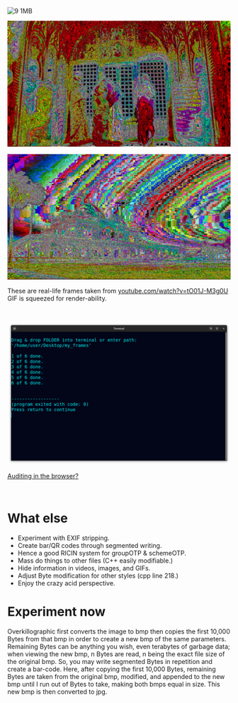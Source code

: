 <!--
Transform images into bizarre absurdity, and experiment with data-image.
-->



![9 1MB](https://user-images.githubusercontent.com/75550631/228114557-75d1867a-eae0-45a6-885d-379e320eac5d.gif)



<p align="center">
  <img src="https://raw.githubusercontent.com/compromise-evident/Overkillographic/main/Other/Frame_1.jpg">
</p>

<p align="center">
  <img src="https://raw.githubusercontent.com/compromise-evident/Overkillographic/main/Other/Frame_2.jpg">
</p>

These are real-life frames taken from [youtube.com/watch?v=tO01J-M3g0U](https://www.youtube.com/watch?v=tO01J-M3g0U)
GIF is squeezed for render-ability.

<br>

<p align="center">
  <img src="https://raw.githubusercontent.com/compromise-evident/Overkillographic/main/Other/Terminal_bfc6af18cd7b4a361425a38b741379af6931234e14fcc35f36c011a3055c7edc.png">
</p>

[Auditing in the browser?](https://coliru.stacked-crooked.com/a/b30432a6674ec00f)

<br>

# What else

* Experiment with EXIF stripping.
* Create bar/QR codes through segmented writing.
* Hence a good RICIN system for groupOTP & schemeOTP.
* Mass do things to other files (C++ easily modifiable.)
* Hide information in videos, images, and GIFs.
* Adjust Byte modification for other styles (cpp line 218.)
* Enjoy the crazy acid perspective.

# Experiment now

Overkillographic first converts the image to bmp then copies the first 10,000
Bytes from that bmp in order to create a new bmp of the same parameters. Remaining
Bytes can be anything you wish, even terabytes of garbage data; when viewing the
new bmp, n Bytes are read, n being the exact file size of the original bmp.
So, you may write segmented Bytes in repetition and create a bar-code.
Here, after copying the first 10,000 Bytes, remaining Bytes are taken from the
original bmp, modified, and appended to the new bmp until I run out of Bytes
to take, making both bmps equal in size. This new bmp is then converted to jpg.
